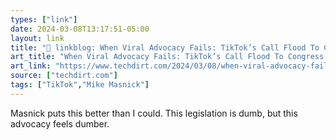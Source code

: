 ```yaml
---
types: ["link"]
date: 2024-03-08T13:17:51-05:00
layout: link
title: "🔗 linkblog: When Viral Advocacy Fails: TikTok’s Call Flood To Congress Backfires'"
art_title: "When Viral Advocacy Fails: TikTok’s Call Flood To Congress Backfires"
art_link: "https://www.techdirt.com/2024/03/08/when-viral-advocacy-fails-tiktoks-call-flood-to-congress-backfires/"
source: ["techdirt.com"]
tags: ["TikTok","Mike Masnick"]
---
```

Masnick puts this better than I could. This legislation is dumb, but this advocacy feels dumber.
